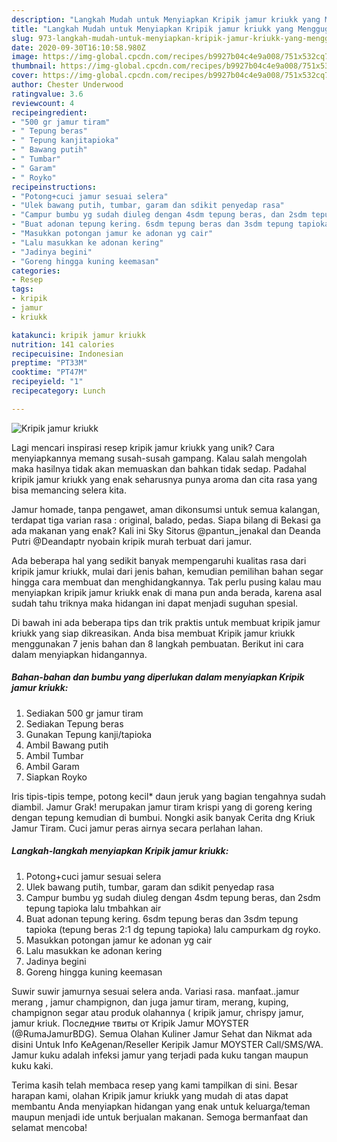 ```yaml
---
description: "Langkah Mudah untuk Menyiapkan Kripik jamur kriukk yang Menggugah Selera"
title: "Langkah Mudah untuk Menyiapkan Kripik jamur kriukk yang Menggugah Selera"
slug: 973-langkah-mudah-untuk-menyiapkan-kripik-jamur-kriukk-yang-menggugah-selera
date: 2020-09-30T16:10:58.980Z
image: https://img-global.cpcdn.com/recipes/b9927b04c4e9a008/751x532cq70/kripik-jamur-kriukk-foto-resep-utama.jpg
thumbnail: https://img-global.cpcdn.com/recipes/b9927b04c4e9a008/751x532cq70/kripik-jamur-kriukk-foto-resep-utama.jpg
cover: https://img-global.cpcdn.com/recipes/b9927b04c4e9a008/751x532cq70/kripik-jamur-kriukk-foto-resep-utama.jpg
author: Chester Underwood
ratingvalue: 3.6
reviewcount: 4
recipeingredient:
- "500 gr jamur tiram"
- " Tepung beras"
- " Tepung kanjitapioka"
- " Bawang putih"
- " Tumbar"
- " Garam"
- " Royko"
recipeinstructions:
- "Potong+cuci jamur sesuai selera"
- "Ulek bawang putih, tumbar, garam dan sdikit penyedap rasa"
- "Campur bumbu yg sudah diuleg dengan 4sdm tepung beras, dan 2sdm tepung tapioka lalu tmbahkan air"
- "Buat adonan tepung kering. 6sdm tepung beras dan 3sdm tepung tapioka (tepung beras 2:1 dg tepung tapioka) lalu campurkam dg royko."
- "Masukkan potongan jamur ke adonan yg cair"
- "Lalu masukkan ke adonan kering"
- "Jadinya begini"
- "Goreng hingga kuning keemasan"
categories:
- Resep
tags:
- kripik
- jamur
- kriukk

katakunci: kripik jamur kriukk 
nutrition: 141 calories
recipecuisine: Indonesian
preptime: "PT33M"
cooktime: "PT47M"
recipeyield: "1"
recipecategory: Lunch

---
```



![Kripik jamur kriukk](https://img-global.cpcdn.com/recipes/b9927b04c4e9a008/751x532cq70/kripik-jamur-kriukk-foto-resep-utama.jpg)

Lagi mencari inspirasi resep kripik jamur kriukk yang unik? Cara menyiapkannya memang susah-susah gampang. Kalau salah mengolah maka hasilnya tidak akan memuaskan dan bahkan tidak sedap. Padahal kripik jamur kriukk yang enak seharusnya punya aroma dan cita rasa yang bisa memancing selera kita.

Jamur homade, tanpa pengawet, aman dikonsumsi untuk semua kalangan, terdapat tiga varian rasa : original, balado, pedas. Siapa bilang di Bekasi ga ada makanan yang enak? Kali ini Sky Sitorus @pantun_jenakal dan Deanda Putri @Deandaptr nyobain kripik murah terbuat dari jamur.

Ada beberapa hal yang sedikit banyak mempengaruhi kualitas rasa dari kripik jamur kriukk, mulai dari jenis bahan, kemudian pemilihan bahan segar hingga cara membuat dan menghidangkannya. Tak perlu pusing kalau mau menyiapkan kripik jamur kriukk enak di mana pun anda berada, karena asal sudah tahu triknya maka hidangan ini dapat menjadi suguhan spesial.


Di bawah ini ada beberapa tips dan trik praktis untuk membuat kripik jamur kriukk yang siap dikreasikan. Anda bisa membuat Kripik jamur kriukk menggunakan 7 jenis bahan dan 8 langkah pembuatan. Berikut ini cara dalam menyiapkan hidangannya.

<!--inarticleads1-->

##### Bahan-bahan dan bumbu yang diperlukan dalam menyiapkan Kripik jamur kriukk:

1. Sediakan 500 gr jamur tiram
1. Sediakan  Tepung beras
1. Gunakan  Tepung kanji/tapioka
1. Ambil  Bawang putih
1. Ambil  Tumbar
1. Ambil  Garam
1. Siapkan  Royko


Iris tipis-tipis tempe, potong kecil* daun jeruk yang bagian tengahnya sudah diambil. Jamur Grak! merupakan jamur tiram krispi yang di goreng kering dengan tepung kemudian di bumbui. Nongki asik banyak Cerita dng Kriuk Jamur Tiram. Cuci jamur peras airnya secara perlahan lahan. 

<!--inarticleads2-->

##### Langkah-langkah menyiapkan Kripik jamur kriukk:

1. Potong+cuci jamur sesuai selera
1. Ulek bawang putih, tumbar, garam dan sdikit penyedap rasa
1. Campur bumbu yg sudah diuleg dengan 4sdm tepung beras, dan 2sdm tepung tapioka lalu tmbahkan air
1. Buat adonan tepung kering. 6sdm tepung beras dan 3sdm tepung tapioka (tepung beras 2:1 dg tepung tapioka) lalu campurkam dg royko.
1. Masukkan potongan jamur ke adonan yg cair
1. Lalu masukkan ke adonan kering
1. Jadinya begini
1. Goreng hingga kuning keemasan


Suwir suwir jamurnya sesuai selera anda. Variasi rasa. manfaat..jamur merang , jamur champignon, dan juga jamur tiram, merang, kuping, champignon segar atau produk olahannya ( kripik jamur, chrispy jamur, jamur kriuk. Последние твиты от Kripik Jamur MOYSTER (@RumaJamurBDG). Semua Olahan Kuliner Jamur Sehat dan Nikmat ada disini Untuk Info KeAgenan/Reseller Keripik Jamur MOYSTER Call/SMS/WA. Jamur kuku adalah infeksi jamur yang terjadi pada kuku tangan maupun kuku kaki. 

Terima kasih telah membaca resep yang kami tampilkan di sini. Besar harapan kami, olahan Kripik jamur kriukk yang mudah di atas dapat membantu Anda menyiapkan hidangan yang enak untuk keluarga/teman maupun menjadi ide untuk berjualan makanan. Semoga bermanfaat dan selamat mencoba!
